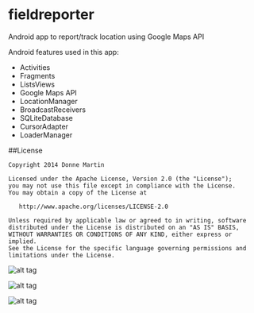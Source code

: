 fieldreporter
============

Android app to report/track location using Google Maps API

Android features used in this app:

* Activities
* Fragments
* ListsViews
* Google Maps API
* LocationManager
* BroadcastReceivers
* SQLiteDatabase
* CursorAdapter
* LoaderManager

##License

    Copyright 2014 Donne Martin

    Licensed under the Apache License, Version 2.0 (the "License");
    you may not use this file except in compliance with the License.
    You may obtain a copy of the License at

       http://www.apache.org/licenses/LICENSE-2.0

    Unless required by applicable law or agreed to in writing, software
    distributed under the License is distributed on an "AS IS" BASIS,
    WITHOUT WARRANTIES OR CONDITIONS OF ANY KIND, either express or implied.
    See the License for the specific language governing permissions and
    limitations under the License.

![alt tag](https://raw.githubusercontent.com/donnemartin/fieldreporter/master/FieldReporter/src/main/res/raw/ReportsList.png)

![alt tag](https://raw.githubusercontent.com/donnemartin/fieldreporter/master/FieldReporter/src/main/res/raw/Report.png)

![alt tag](https://raw.githubusercontent.com/donnemartin/fieldreporter/master/FieldReporter/src/main/res/raw/ReportMap.png)
